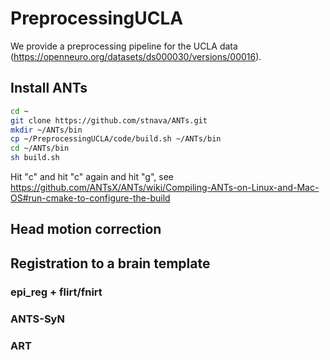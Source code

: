 # PreprocessingUCLA  
We provide a preprocessing pipeline for the UCLA data (https://openneuro.org/datasets/ds000030/versions/00016).

## Install ANTs
```bash
cd ~  
git clone https://github.com/stnava/ANTs.git  
mkdir ~/ANTs/bin  
cp ~/PreprocessingUCLA/code/build.sh ~/ANTs/bin 
cd ~/ANTs/bin  
sh build.sh
```
Hit "c" and hit "c" again and hit "g", see https://github.com/ANTsX/ANTs/wiki/Compiling-ANTs-on-Linux-and-Mac-OS#run-cmake-to-configure-the-build  

## Head motion correction

## Registration to a brain template  

### epi_reg + flirt/fnirt

### ANTS-SyN

### ART
